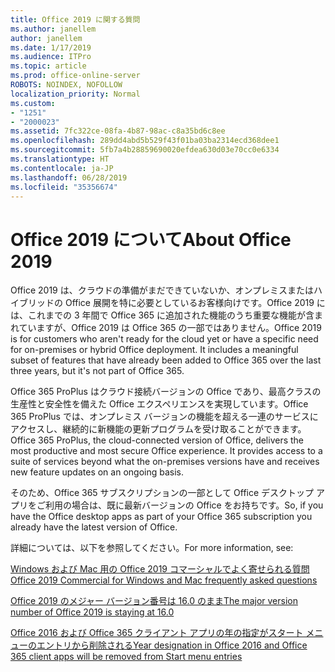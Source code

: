 ```yaml
---
title: Office 2019 に関する質問
ms.author: janellem
author: janellem
ms.date: 1/17/2019
ms.audience: ITPro
ms.topic: article
ms.prod: office-online-server
ROBOTS: NOINDEX, NOFOLLOW
localization_priority: Normal
ms.custom:
- "1251"
- "2000023"
ms.assetid: 7fc322ce-08fa-4b87-98ac-c8a35bd6c8ee
ms.openlocfilehash: 289dd4abd5b529f43f01ba03ba2314ecd368dee1
ms.sourcegitcommit: 5fb7a4b28859690020efdea630d03e70cc0e6334
ms.translationtype: HT
ms.contentlocale: ja-JP
ms.lasthandoff: 06/28/2019
ms.locfileid: "35356674"
---
```

# <a name="about-office-2019"></a><span data-ttu-id="fabab-102">Office 2019 について</span><span class="sxs-lookup"><span data-stu-id="fabab-102">About Office 2019</span></span>

<span data-ttu-id="fabab-p101">Office 2019 は、クラウドの準備がまだできていないか、オンプレミスまたはハイブリッドの Office 展開を特に必要としているお客様向けです。Office 2019 には、これまでの 3 年間で Office 365 に追加された機能のうち重要な機能が含まれていますが、Office 2019 は Office 365 の一部ではありません。</span><span class="sxs-lookup"><span data-stu-id="fabab-p101">Office 2019 is for customers who aren't ready for the cloud yet or have a specific need for on-premises or hybrid Office deployment. It includes a meaningful subset of features that have already been added to Office 365 over the last three years, but it's not part of Office 365.</span></span>
  
<span data-ttu-id="fabab-p102">Office 365 ProPlus はクラウド接続バージョンの Office であり、最高クラスの生産性と安全性を備えた Office エクスペリエンスを実現しています。Office 365 ProPlus では、オンプレミス バージョンの機能を超える一連のサービスにアクセスし、継続的に新機能の更新プログラムを受け取ることができます。</span><span class="sxs-lookup"><span data-stu-id="fabab-p102">Office 365 ProPlus, the cloud-connected version of Office, delivers the most productive and most secure Office experience. It provides access to a suite of services beyond what the on-premises versions have and receives new feature updates on an ongoing basis.</span></span>
  
<span data-ttu-id="fabab-107">そのため、Office 365 サブスクリプションの一部として Office デスクトップ アプリをご利用の場合は、既に最新バージョンの Office をお持ちです。</span><span class="sxs-lookup"><span data-stu-id="fabab-107">So, if you have the Office desktop apps as part of your Office 365 subscription you already have the latest version of Office.</span></span>
  
<span data-ttu-id="fabab-108">詳細については、以下を参照してください。</span><span class="sxs-lookup"><span data-stu-id="fabab-108">For more information, see:</span></span>
  
[<span data-ttu-id="fabab-109">Windows および Mac 用の Office 2019 コマーシャルでよく寄せられる質問</span><span class="sxs-lookup"><span data-stu-id="fabab-109">Office 2019 Commercial for Windows and Mac frequently asked questions</span></span>](https://support.microsoft.com/help/4133312)
  
[<span data-ttu-id="fabab-110">Office 2019 のメジャー バージョン番号は 16.0 のまま</span><span class="sxs-lookup"><span data-stu-id="fabab-110">The major version number of Office 2019 is staying at 16.0</span></span>](https://docs.microsoft.com/deployoffice/office2019/overview)
  
[<span data-ttu-id="fabab-111">Office 2016 および Office 365 クライアント アプリの年の指定がスタート メニューのエントリから削除される</span><span class="sxs-lookup"><span data-stu-id="fabab-111">Year designation in Office 2016 and Office 365 client apps will be removed from Start menu entries</span></span>](https://support.office.com/article/8fe5e052-76d2-49de-af30-2e84ed3da907?wt.mc_id=Alchemy_ClientDIA)
  